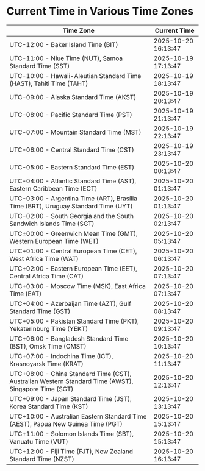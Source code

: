 # Current Time in Various Time Zones

| Time Zone | Current Time |
|-----------|--------------|
| UTC-12:00 - Baker Island Time (BIT) | 2025-10-20 16:13:47 |
| UTC-11:00 - Niue Time (NUT), Samoa Standard Time (SST) | 2025-10-19 17:13:47 |
| UTC-10:00 - Hawaii-Aleutian Standard Time (HAST), Tahiti Time (TAHT) | 2025-10-19 18:13:47 |
| UTC-09:00 - Alaska Standard Time (AKST) | 2025-10-19 20:13:47 |
| UTC-08:00 - Pacific Standard Time (PST) | 2025-10-19 21:13:47 |
| UTC-07:00 - Mountain Standard Time (MST) | 2025-10-19 22:13:47 |
| UTC-06:00 - Central Standard Time (CST) | 2025-10-19 23:13:47 |
| UTC-05:00 - Eastern Standard Time (EST) | 2025-10-20 00:13:47 |
| UTC-04:00 - Atlantic Standard Time (AST), Eastern Caribbean Time (ECT) | 2025-10-20 01:13:47 |
| UTC-03:00 - Argentina Time (ART), Brasília Time (BRT), Uruguay Standard Time (UYT) | 2025-10-20 01:13:47 |
| UTC-02:00 - South Georgia and the South Sandwich Islands Time (SGT) | 2025-10-20 02:13:47 |
| UTC±00:00 - Greenwich Mean Time (GMT), Western European Time (WET) | 2025-10-20 05:13:47 |
| UTC+01:00 - Central European Time (CET), West Africa Time (WAT) | 2025-10-20 06:13:47 |
| UTC+02:00 - Eastern European Time (EET), Central Africa Time (CAT) | 2025-10-20 07:13:47 |
| UTC+03:00 - Moscow Time (MSK), East Africa Time (EAT) | 2025-10-20 07:13:47 |
| UTC+04:00 - Azerbaijan Time (AZT), Gulf Standard Time (GST) | 2025-10-20 08:13:47 |
| UTC+05:00 - Pakistan Standard Time (PKT), Yekaterinburg Time (YEKT) | 2025-10-20 09:13:47 |
| UTC+06:00 - Bangladesh Standard Time (BST), Omsk Time (OMST) | 2025-10-20 10:13:47 |
| UTC+07:00 - Indochina Time (ICT), Krasnoyarsk Time (KRAT) | 2025-10-20 11:13:47 |
| UTC+08:00 - China Standard Time (CST), Australian Western Standard Time (AWST), Singapore Time (SGT) | 2025-10-20 12:13:47 |
| UTC+09:00 - Japan Standard Time (JST), Korea Standard Time (KST) | 2025-10-20 13:13:47 |
| UTC+10:00 - Australian Eastern Standard Time (AEST), Papua New Guinea Time (PGT) | 2025-10-20 15:13:47 |
| UTC+11:00 - Solomon Islands Time (SBT), Vanuatu Time (VUT) | 2025-10-20 15:13:47 |
| UTC+12:00 - Fiji Time (FJT), New Zealand Standard Time (NZST) | 2025-10-20 16:13:47 |
